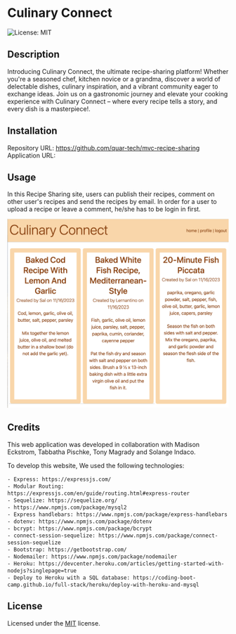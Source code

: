 # Culinary Connect

![License: MIT ](https://img.shields.io/badge/License-MIT-yellow.svg)

## Description

Introducing Culinary Connect, the ultimate recipe-sharing platform! Whether you're a seasoned chef, kitchen novice or a grandma, discover a world of delectable dishes, culinary inspiration, and a vibrant community eager to exchange ideas. Join us on a gastronomic journey and elevate your cooking experience with Culinary Connect – where every recipe tells a story, and every dish is a masterpiece!.                     

## Installation

Repository URL: https://github.com/quar-tech/mvc-recipe-sharing           
Application URL: 

## Usage

In this Recipe Sharing site, users can publish their recipes, comment on other user's recipes and send the recipes by email. In order for a user to upload a recipe or leave a comment, he/she has to be login in first.

![The recipe sharing application](/assets/culinary-connect.png)      

## Credits

This web application was developed in collaboration with Madison Eckstrom, Tabbatha Pischke, Tony Magrady and Solange Indaco.

To develop this website, We used the following technologies: 

    - Express: https://expressjs.com/       
    - Modular Routing: https://expressjs.com/en/guide/routing.html#express-router  
    - Sequelize: https://sequelize.org/           
    - https://www.npmjs.com/package/mysql2      
    - Express handlebars: https://www.npmjs.com/package/express-handlebars   
    - dotenv: https://www.npmjs.com/package/dotenv  
    - bcrypt: https://www.npmjs.com/package/bcrypt  
    - connect-session-sequelize: https://www.npmjs.com/package/connect-session-sequelize       
    - Bootstrap: https://getbootstrap.com/         
    - Nodemailer: https://www.npmjs.com/package/nodemailer              
    - Heroku: https://devcenter.heroku.com/articles/getting-started-with-nodejs?singlepage=true      
    - Deploy to Heroku with a SQL database: https://coding-boot-camp.github.io/full-stack/heroku/deploy-with-heroku-and-mysql       
                                                               

## License

Licensed under the [MIT](LICENSE) license.

